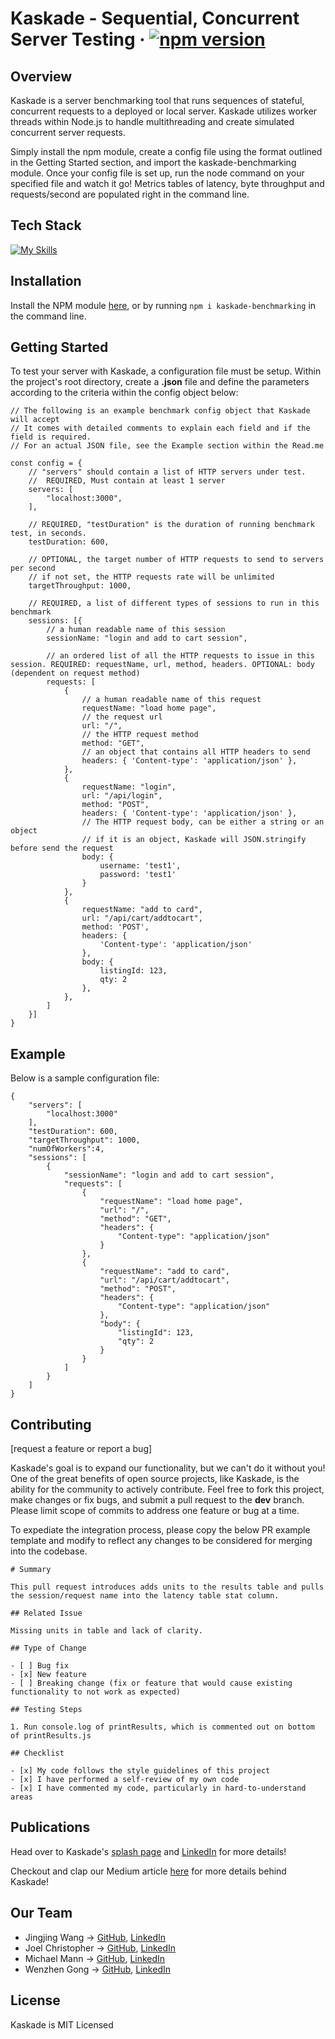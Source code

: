 # Kaskade - Sequential, Concurrent Server Testing &middot; [![npm version](https://img.shields.io/npm/v/kaskade-benchmarking.svg?style=flat)](https://www.npmjs.com/package/kaskade-benchmarking)

## Overview
Kaskade is a server benchmarking tool that runs sequences of stateful, concurrent requests to a deployed or local server. Kaskade utilizes worker threads within Node.js to handle multithreading and create simulated concurrent server requests.

Simply install the npm module, create a config file using the format outlined in the Getting Started section, and import the kaskade-benchmarking module. Once your config file is set up, run the node command on your specified file and watch it go! Metrics tables of latency, byte throughput and requests/second are populated right in the command line.

## Tech Stack
[![My Skills](https://skillicons.dev/icons?i=nodejs,javascript,electron,react,redux,css,html,materialui,styledcomponents,aws,postman,vscode,vite,figma&theme=light)](https://skillicons.dev)

## Installation
Install the NPM module [here](https://www.npmjs.com/package/kaskade-benchmarking), or by running `npm i kaskade-benchmarking` in the command line.

## Getting Started
To test your server with Kaskade, a configuration file must be setup. Within the project's root directory, create a **.json** file and define the parameters according to the criteria within the config object below:
```
// The following is an example benchmark config object that Kaskade will accept
// It comes with detailed comments to explain each field and if the field is required.
// For an actual JSON file, see the Example section within the Read.me

const config = {
    // "servers" should contain a list of HTTP servers under test.
    //  REQUIRED, Must contain at least 1 server
    servers: [
        "localhost:3000",
    ],

    // REQUIRED, "testDuration" is the duration of running benchmark test, in seconds.
    testDuration: 600,

    // OPTIONAL, the target number of HTTP requests to send to servers per second
    // if not set, the HTTP requests rate will be unlimited
    targetThroughput: 1000,

    // REQUIRED, a list of different types of sessions to run in this benchmark
    sessions: [{
        // a human readable name of this session
        sessionName: "login and add to cart session",

        // an ordered list of all the HTTP requests to issue in this session. REQUIRED: requestName, url, method, headers. OPTIONAL: body (dependent on request method)
        requests: [
            {
                // a human readable name of this request
                requestName: "load home page",
                // the request url
                url: "/",
                // the HTTP request method
                method: "GET",
                // an object that contains all HTTP headers to send
                headers: { 'Content-type': 'application/json' },
            },
            {
                requestName: "login",
                url: "/api/login",
                method: "POST",
                headers: { 'Content-type': 'application/json' },
                // The HTTP request body, can be either a string or an object
                // if it is an object, Kaskade will JSON.stringify before send the request
                body: {
                    username: 'test1',
                    password: 'test1'
                }
            },
            {
                requestName: "add to card",
                url: "/api/cart/addtocart",
                method: 'POST',
                headers: {
                    'Content-type': 'application/json'
                },
                body: {
                    listingId: 123,
                    qty: 2
                },
            },
        ]
    }]
}
```


## Example
Below is a sample configuration file: 
```
{
    "servers": [
        "localhost:3000"
    ],
    "testDuration": 600,
    "targetThroughput": 1000,
    "numOfWorkers":4,
    "sessions": [
        {
            "sessionName": "login and add to cart session",
            "requests": [
                {
                    "requestName": "load home page",
                    "url": "/",
                    "method": "GET",
                    "headers": {
                        "Content-type": "application/json"
                    }
                },
                {
                    "requestName": "add to card",
                    "url": "/api/cart/addtocart",
                    "method": "POST",
                    "headers": {
                        "Content-type": "application/json"
                    },
                    "body": {
                        "listingId": 123,
                        "qty": 2
                    }
                }
            ]
        }
    ]
}
```

## Contributing
[request a feature or report a bug]

Kaskade's goal is to expand our functionality, but we can't do it without you! One of the great benefits of open source projects, like Kaskade, is the ability for the community to actively contribute. Feel free to fork this project, make changes or fix bugs, and submit a pull request to the **dev** branch. Please limit scope of commits to address one feature or bug at a time. 

To expediate the integration process, please copy the below PR example template and modify to reflect any changes to be considered for merging into the codebase.
```
# Summary

This pull request introduces adds units to the results table and pulls the session/request name into the latency table stat column.

## Related Issue

Missing units in table and lack of clarity.

## Type of Change

- [ ] Bug fix
- [x] New feature
- [ ] Breaking change (fix or feature that would cause existing functionality to not work as expected)

## Testing Steps

1. Run console.log of printResults, which is commented out on bottom of printResults.js

## Checklist

- [x] My code follows the style guidelines of this project
- [x] I have performed a self-review of my own code
- [x] I have commented my code, particularly in hard-to-understand areas
```

## Publications
Head over to Kaskade's [splash page](https://www.kaskade-benchmarking.co) and [LinkedIn](https://www.linkedin.com/company/kaskadebenchmarking/) for more details!

Checkout and clap our Medium article [here](https://medium.com/@kaskadebenchmarking/kaskade-be7fecb4e75f) for more details behind Kaskade!

## Our Team
- Jingjing Wang -> [GitHub](https://github.com/jingjingwangacc), [LinkedIn](https://www.linkedin.com/in/jingjingwangacc)
- Joel Christopher -> [GitHub](https://github.com/Joel-Christopher), [LinkedIn](https://www.linkedin.com/in/jwchristopher/)
- Michael Mann -> [GitHub](https://github.com/michael-w-mann), [LinkedIn](https://www.linkedin.com/in/michael-w-mann/)
- Wenzhen Gong -> [GitHub](https://github.com/wenzhen-gong), [LinkedIn](https://www.linkedin.com/in/wenzhengong/)

## License
Kaskade is MIT Licensed
